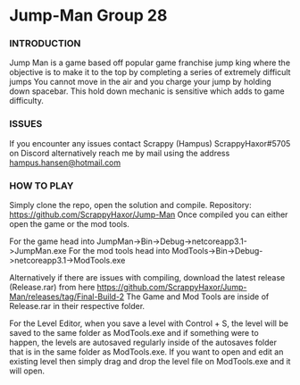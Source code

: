 # Jump-Man Group 28

### INTRODUCTION
  Jump Man is a game based off popular game franchise jump king where the objective is to make it to the top by completing a series of extremely difficult jumps
  You cannot move in the air and you charge your jump by holding down spacebar. This hold down mechanic is sensitive which adds to game difficulty.
  
### ISSUES
  If you encounter any issues contact Scrappy (Hampus) ScrappyHaxor#5705 on Discord alternatively reach me by mail using the address hampus.hansen@hotmail.com
  
  
### HOW TO PLAY
  Simply clone the repo, open the solution and compile. Repository: https://github.com/ScrappyHaxor/Jump-Man
  Once compiled you can either open the game or the mod tools.
  
  For the game head into JumpMan->Bin->Debug->netcoreapp3.1->JumpMan.exe
  For the mod tools head into ModTools->Bin->Debug->netcoreapp3.1->ModTools.exe
  
  Alternatively if there are issues with compiling, download the latest release (Release.rar) from here https://github.com/ScrappyHaxor/Jump-Man/releases/tag/Final-Build-2
  The Game and Mod Tools are inside of Release.rar in their respective folder.

  For the Level Editor, when you save a level with Control + S, the level will be saved to the same folder as ModTools.exe and if something were to happen, the levels are autosaved regularly inside of the autosaves folder that is in the same folder as ModTools.exe. If you want to open and edit an existing level then simply drag and drop the level file on ModTools.exe and it will open.
